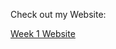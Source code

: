 Check out my Website:

[Week 1 Website](file:///Users/jackwitherspoon/Desktop/DH151/Week%201/Week%201%20Assignment/DH%20151_Week%201%20Assignment/index.html)
